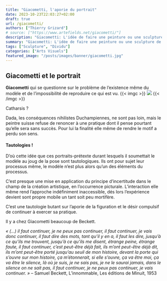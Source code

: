 ```yaml
---
title: "Giacometti, l'aporie du portrait"
date: 2023-10-23T22:03:27+02:00
draft: true
url: /giacometti/
authors: ["Thierry Grizard"]
# source: ["https://www.artefields.net/giacometti/"]
description: "Giacometti: L'idée de faire une peinture ou une sculpture de la chose telle que je la vois ne m'effleure plus"
summary: "Giacometti: L'idée de faire une peinture ou une sculpture de la chose telle que je la vois ne m'effleure plus"
tags: ["Sculpture", "Dividu"]
categories: ["Arts Visuels"]
featured_image: "/posts/images/banner/giacometti.jpg"
---
```

## Giacometti et le portrait

**Giacometti** qui se questionne sur le problème de l’existence même du modèle et de l’impossibilité de reproduire ce qui est vu.
{{< imgc >}}
![](/posts/images/banner/giacometti/giacometti-300x150.jpg)
{{< /imgc >}}

Catharsis ?

Dada, les conséquences nihilistes Duchampiennes, ne sont pas loin, mais le peintre suisse refuse de renoncer à une pratique dont il pense pourtant qu’elle sera sans succès. Pour lui la finalité elle même de rendre le motif a perdu son sens.

#### Tautologies !

D’où cette idée que ces portraits-prétexte durant lesquels il soumettait le modèle au joug de la pose sont tautologiques. Ils ont pour sujet leur processus même, le modèle n’est plus alors qu’un des éléments du processus.

C’est presque une mise en application du principe d’incertitude dans le champ de la création artistique, en l’occurrence picturale. L’interaction elle même rend l’approche indéfiniment inaccessible, dés lors l’expérience devient sont propre mobile un tant soit peu mortifère.

C’est une tautologie butant sur l’aporie de la figuration et le désir compulsif de continuer à exercer sa pratique.

Il y a chez Giacometti beaucoup de Beckett.

*« (…) il faut continuer, je ne peux pas continuer, il faut continuer, je vais donc continuer, il faut dire des mots, tant qu’il y en a, il faut les dire, jusqu’à ce qu’ils me trouvent, jusqu’à ce qu’ils me disent, étrange peine, étrange faute, il faut continuer, c’est peut-être déjà fait, ils m’ont peut-être déjà dit, ils m’ont peut-être porté jusqu’au seuil de mon histoire, devant la porte qui s’ouvre sur mon histoire, ça m’étonnerait, si elle s’ouvre, ça va être moi, ça va être le silence, là où je suis, je ne sais pas, je ne le saurai jamais, dans le silence on ne sait pas, il faut continuer, je ne peux pas continuer, je vais continuer. »* – Samuel Beckett, L’innommable, Les éditions de Minuit, 1953
